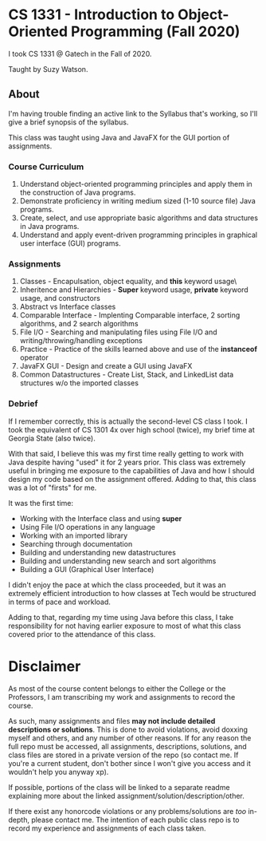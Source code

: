 # CS 1331 - Introduction to Object-Oriented Programming (Fall 2020)
I took CS 1331 @ Gatech in the Fall of 2020.

Taught by Suzy Watson.

## About
I'm having trouble finding an active link to the Syllabus that's working, so I'll give a brief synopsis of the syllabus.

This class was taught using Java and JavaFX for the GUI portion of assignments.

### Course Curriculum
1. Understand object-oriented programming principles and apply them in the construction of Java programs.
2. Demonstrate proficiency in writing medium sized (1-10 source file) Java programs.
3. Create, select, and use appropriate basic algorithms and data structures in Java programs.
4. Understand and apply event-driven programming principles in graphical user interface (GUI) programs.

### Assignments
1. Classes - Encapulsation, object equality, and **this** keyword usage\
2. Inheritence and Hierarchies - **Super** keyword usage, **private** keyword usage, and constructors
3. Abstract vs Interface classes
4. Comparable Interface - Implenting Comparable interface, 2 sorting algorithms, and 2 search algorithms
5. File I/O - Searching and manipulating files using File I/O and writing/throwing/handling exceptions
6. Practice - Practice of the skills learned above and use of the **instanceof** operator
7. JavaFX GUI - Design and create a GUI using JavaFX
8. Common Datastructures - Create List, Stack, and LinkedList data structures w/o the imported classes

### Debrief
If I remember correctly, this is actually the second-level CS class I took. I took the equivalent of CS 1301 4x over high school (twice), my brief time at Georgia State (also twice).

With that said, I believe this was my first time really getting to work with Java despite having "used" it for 2 years prior. 
This class was extremely useful in bringing me exposure to the capabilities of Java and how I should design my code based on the assignment offered. 
Adding to that, this class was a lot of "firsts" for me.

It was the first time:
- Working with the Interface class and using **super**
- Using File I/O operations in any language
- Working with an imported library
- Searching through documentation
- Building and understanding new datastructures
- Building and understanding new search and sort algorithms
- Building a GUI (Graphical User Interface)

I didn't enjoy the pace at which the class proceeded, but it was an extremely efficient introduction to how classes at Tech would be structured in terms of pace and workload.

Adding to that, regarding my time using Java before this class, I take responsibility for not having earlier exposure to most of what this class covered prior to the attendance of this class.

# Disclaimer
As most of the course content belongs to either the College or the Professors, I am transcribing my work and assignments to record the course.

As such, many assignments and files **may not include detailed descriptions or solutions**. This is done to avoid violations, avoid doxxing myself and others, and any number of other reasons. If for any reason the full repo must be accessed, all assignments, descriptions, solutions, and class files are stored in a private version of the repo (so contact me. If you're a current student, don't bother since I won't give you access and it wouldn't help you anyway xp).

If possible, portions of the class will be linked to a separate readme explaining more about the linked assignment/solution/description/other.

If there exist any honorcode violations or any problems/solutions are *too* in-depth, please contact me. The intention of each public class repo is to record my experience and assignments of each class taken.

